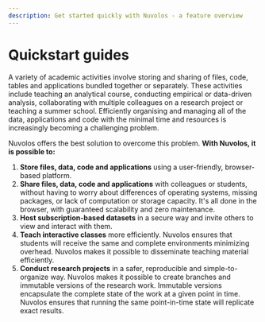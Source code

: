 ```yaml
---
description: Get started quickly with Nuvolos - a feature overview
---
```


# Quickstart guides

A variety of academic activities involve storing and sharing of files, code, tables and applications bundled together or separately. These activities include teaching an analytical course, conducting empirical or data-driven analysis, collaborating with multiple colleagues on a research project or teaching a summer school. Efficiently organising and managing all of the data, applications and code with the minimal time and resources is increasingly becoming a challenging problem.

Nuvolos offers the best solution to overcome this problem. **With Nuvolos, it is possible to:**

1. **Store files, data, code and applications** using a user-friendly, browser-based platform.  
2. **Share files, data, code and applications** with colleagues or students, without having to worry about differences of operating systems, missing packages, or lack of computation or storage capacity. It's all done in the browser, with guaranteed scalability and zero maintenance. 
3. **Host subscription-based datasets** in a secure way and invite others to view and interact with them.  
4. **Teach interactive classes** more efficiently. Nuvolos ensures that students will receive the same and complete environments minimizing overhead. Nuvolos makes it possible to disseminate teaching material efficiently. 
5. **Conduct research projects** in a safer, reproducible and simple-to-organize way. Nuvolos makes it possible to create branches and immutable versions of the research work. Immutable versions encapsulate the complete state of the work at a given point in time. Nuvolos ensures that running the same point-in-time state will replicate exact results.


